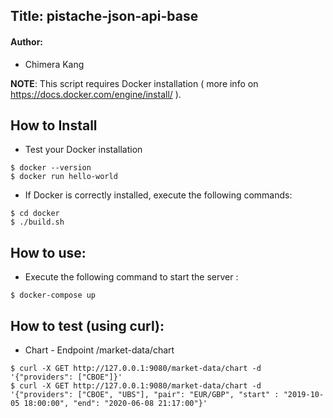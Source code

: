 ## __Title: pistache-json-api-base__
#### Author:
- Chimera Kang

**NOTE**: This script requires Docker installation ( more info on https://docs.docker.com/engine/install/ ).

## How to Install
- Test your Docker installation
```
$ docker --version
$ docker run hello-world
```
- If Docker is correctly installed, execute the following commands:
```
$ cd docker
$ ./build.sh
```
## How to use:
- Execute the following command to start the server :
```
$ docker-compose up
```
## How to test (using curl):
- Chart - Endpoint /market-data/chart
```
$ curl -X GET http://127.0.0.1:9080/market-data/chart -d '{"providers": ["CBOE"]}'
$ curl -X GET http://127.0.0.1:9080/market-data/chart -d '{"providers": ["CBOE", "UBS"], "pair": "EUR/GBP", "start" : "2019-10-05 18:00:00", "end": "2020-06-08 21:17:00"}'
```
